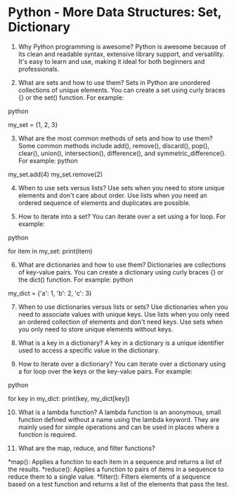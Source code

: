# Python - More Data Structures: Set, Dictionary


1. Why Python programming is awesome?
Python is awesome because of its clean and readable syntax, extensive library support, and versatility. It's easy to learn and use, making it ideal for both beginners and professionals.

2. What are sets and how to use them?
Sets in Python are unordered collections of unique elements. You can create a set using curly braces {} or the set() function. For example:

python

my_set = {1, 2, 3}

3. What are the most common methods of sets and how to use them?
Some common methods include add(), remove(), discard(), pop(), clear(), union(), intersection(), difference(), and symmetric_difference(). For example:
python

my_set.add(4)
my_set.remove(2)

4. When to use sets versus lists?
Use sets when you need to store unique elements and don't care about order. Use lists when you need an ordered sequence of elements and duplicates are possible.

5. How to iterate into a set?
You can iterate over a set using a for loop. For example:

python

for item in my_set:
    print(item)

6. What are dictionaries and how to use them?
Dictionaries are collections of key-value pairs. You can create a dictionary using curly braces {} or the dict() function. For example:
python

my_dict = {'a': 1, 'b': 2, 'c': 3}

7. When to use dictionaries versus lists or sets?
Use dictionaries when you need to associate values with unique keys. Use lists when you only need an ordered collection of elements and don't need keys. Use sets when you only need to store unique elements without keys.

8. What is a key in a dictionary?
A key in a dictionary is a unique identifier used to access a specific value in the dictionary.

9. How to iterate over a dictionary?
You can iterate over a dictionary using a for loop over the keys or the key-value pairs. For example:

python

for key in my_dict:
    print(key, my_dict[key])

10. What is a lambda function?
A lambda function is an anonymous, small function defined without a name using the lambda keyword. They are mainly used for simple operations and can be used in places where a function is required.

11. What are the map, reduce, and filter functions?

*map(): Applies a function to each item in a sequence and returns a list of the results.
*reduce(): Applies a function to pairs of items in a sequence to reduce them to a single value.
*filter(): Filters elements of a sequence based on a test function and returns a list of the elements that pass the test.
